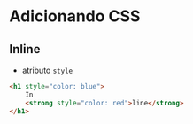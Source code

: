 # Adicionando CSS

## Inline

* atributo `style`

```html
<h1 style="color: blue">
    In
    <strong style="color: red">line</strong>
</h1>
```

## <style>

* tag html que irá conter o css

```html
 <style>

    /* No head da página */
    body {
        background: #000;
    }
</style>
```

## <link>

* arquivo css externo 

```html
<!-- No head da página html -->
<link rel="stylesheet" href="style.css">
```

## @import

* arquivo css externo

```css
/* Em um arquivo .css */
@import url('https://fonts.googleapis.com/css2?family=Dela+Gothic+One&display=swap');

/* Para usar, exemplo */

* {
    font-family: 'Dela Gothic One', cursive;
}
```

